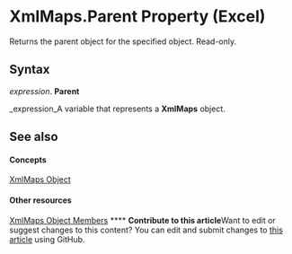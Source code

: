 
# XmlMaps.Parent Property (Excel)

Returns the parent object for the specified object. Read-only.


## Syntax

 _expression_. **Parent**

 _expression_A variable that represents a  **XmlMaps** object.


## See also


#### Concepts


 [XmlMaps Object](0cb16ec8-1120-0da3-508b-c1c9b0aa1701.md)
#### Other resources


 [XmlMaps Object Members](10b087e3-e654-2c1e-569e-c7573e0456c2.md)
****   **Contribute to this article**Want to edit or suggest changes to this content? You can edit and submit changes to  [this article](https://github.com/jhershey00/VBA_Excel_Test/OpenXMLCon/articles/177f48d2-5e30-802e-6c5f-8c7ba16b4b74.md) using GitHub.

